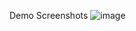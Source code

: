 Demo Screenshots
![image](https://github.com/user-attachments/assets/456b0fb2-659b-4da1-8044-bed0c461672c)

